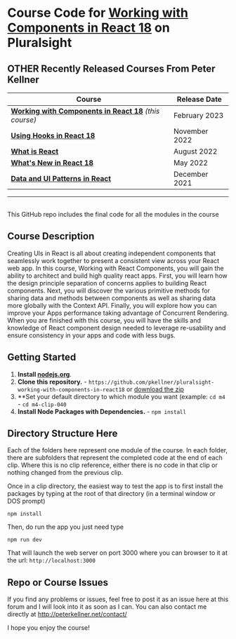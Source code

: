 # Course Code for [Working with Components in React 18](http://www.pluralsight.com/courses/react-18-working-components) on Pluralsight


## OTHER Recently Released Courses From Peter Kellner

| **Course**                                                                           | Release Date  |
|-------------------------------------------------------------------------------------------------------------------------------|---------------|
| **[Working with Components in React 18](https://pluralsight.com/profile/author/peter-kellner)**   *(this course)*             | February 2023 |
| **[Using Hooks in React 18](https://pluralsight.com/courses/react-18-using-hooks/)**                                          | November 2022 |
| **[What is React](https://pluralsight.com/courses/react-what-is/)**                                                           | August 2022   |
| **[What's New in React 18](https://pluralsight.com/courses/react-18-whats-new/)**                                             | May 2022      |
| **[Data and UI Patterns in React](https://github.com/pkellner/pluralsight-building-essential-ui-data-elements-in-react/)**    | December 2021 |

<hr/>

<br/>
This GitHub repo includes the final code for all the modules in the course 

## Course Description

Creating UIs in React is all about creating independent components that seamlessly work together to present a consistent view across your React web app. In this course, Working with React Components, you will gain the ability to architect and build high quality react apps. First, you will learn how the design principle separation of concerns applies to building React components. Next, you will discover the various primitive methods for sharing data and methods between components as well as sharing data more globally with the Context API. Finally, you will explore how you can improve your Apps performance taking advantage of Concurrent Rendering. When you are finished with this course, you will have the skills and knowledge of React component design needed to leverage re-usability and ensure consistency in your apps and code with less bugs.

## Getting Started
1. **Install [nodejs.org](https://nodejs.org)**.
2. **Clone this repository.** - `https://github.com/pkellner/pluralsight-working-with-components-in-react18` or [download the zip](https://github.com/pkellner/pluralsight-working-with-components-in-react18/archive/master.zip)
3. **Set your default directory to which module you want (example: `cd m4` - `cd m4-clip-040`
4. **Install Node Packages with Dependencies.** - `npm install`



## Directory Structure Here

Each of the folders here represent one module of the course.  In each folder, there are subfolders that represent the completed code at the end of each clip. Where this is no clip reference, either there is no code in that clip or nothing changed from the previous clip.

Once in a clip directory, the easiest way to test the app is to first install the packages by typing at the root of that directory (in a terminal window or DOS prompt)

`npm install`

Then, do run the app you just need type

`npm run dev`

That will launch the web server on port 3000 where you can browser to it at the url: `http://localhost:3000`


## Repo or Course Issues

If you find any problems or issues, feel free to post it as an issue here at this forum and I will look into it as soon as I can. You can also contact me directly at http://peterkellner.net/contact/ 

I hope you enjoy the course!











